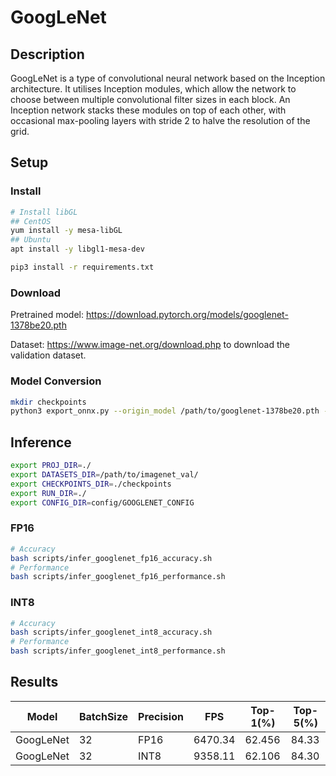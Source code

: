 # GoogLeNet

## Description

GoogLeNet is a type of convolutional neural network based on the Inception architecture. It utilises Inception modules, which allow the network to choose between multiple convolutional filter sizes in each block. An Inception network stacks these modules on top of each other, with occasional max-pooling layers with stride 2 to halve the resolution of the grid.

## Setup

### Install

```bash
# Install libGL
## CentOS
yum install -y mesa-libGL
## Ubuntu
apt install -y libgl1-mesa-dev

pip3 install -r requirements.txt
```

### Download

Pretrained model: <https://download.pytorch.org/models/googlenet-1378be20.pth>

Dataset: <https://www.image-net.org/download.php> to download the validation dataset.

### Model Conversion

```bash
mkdir checkpoints
python3 export_onnx.py --origin_model /path/to/googlenet-1378be20.pth --output_model checkpoints/googlenet.onnx
```

## Inference

```bash
export PROJ_DIR=./
export DATASETS_DIR=/path/to/imagenet_val/
export CHECKPOINTS_DIR=./checkpoints
export RUN_DIR=./
export CONFIG_DIR=config/GOOGLENET_CONFIG
```

### FP16

```bash
# Accuracy
bash scripts/infer_googlenet_fp16_accuracy.sh
# Performance
bash scripts/infer_googlenet_fp16_performance.sh
```

### INT8

```bash
# Accuracy
bash scripts/infer_googlenet_int8_accuracy.sh
# Performance
bash scripts/infer_googlenet_int8_performance.sh
```

## Results

Model     |BatchSize  |Precision |FPS       |Top-1(%)  |Top-5(%)
----------|-----------|----------|----------|----------|--------
GoogLeNet |    32     |   FP16   | 6470.34  |  62.456  | 84.33
GoogLeNet |    32     |   INT8   | 9358.11  |  62.106  | 84.30
